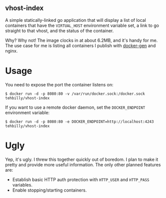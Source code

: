 vhost-index
-----------

A simple statically-linked go application that will display a list
of local containers that have the `VIRTUAL_HOST` environment variable
set, a link to go straight to that vhost, and the status of the
container.

Why? Why not! The image clocks in at about 6.2MB, and it's handy for me.
The use case for me is listing all containers I publish with
[docker-gen](https://github.com/jwilder/docker-gen) and nginx.

Usage
=====

You need to expose the port the container listens on:

```
$ docker run -d -p 8080:80 -v /var/run/docker.sock:/docker.sock tehbilly/vhost-index
```

If you want to use a remote docker daemon, set the `DOCKER_ENDPOINT`
environment variable:

```
$ docker run -d -p 8080:80 -e DOCKER_ENDPOINT=http://localhost:4243 tehbilly/vhost-index
```

Ugly
====

Yep, it's ugly. I threw this together quickly out of boredom. I plan to make
it pretty and provide more useful information. The only other planned features are:

- Establish basic HTTP auth protection with `HTTP_USER` and `HTTP_PASS` variables.
- Enable stopping/starting containers.
